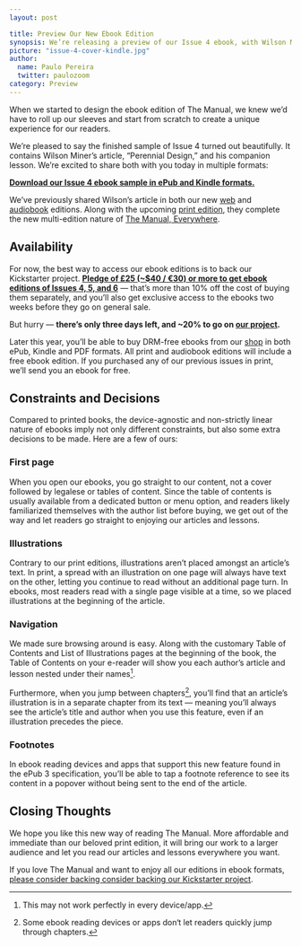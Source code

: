```yaml
---
layout: post

title: Preview Our New Ebook Edition
synopsis: We’re releasing a preview of our Issue 4 ebook, with Wilson Miner’s amazing article and lesson. Take a look!
picture: "issue-4-cover-kindle.jpg"
author:
  name: Paulo Pereira
  twitter: paulozoom
category: Preview
---
```


When we started to design the ebook edition of The Manual, we knew we’d have to roll up our sleeves and start from scratch to create a unique experience for our readers. 

We’re pleased to say the finished sample of Issue 4 turned out beautifully. It contains Wilson Miner’s article, “Perennial Design,” and his companion lesson. We’re excited to share both with you today in multiple formats:

**[Download our Issue 4 ebook sample in ePub and Kindle formats.][ebook]**

We’ve previously shared Wilson’s article in both our new [web][preview-web] and [audiobook][preview-audiobook] editions. Along with the upcoming [print edition][issue-4], they complete the new multi-edition nature of [The Manual, Everywhere][ks].

## Availability

For now, the best way to access our ebook editions is to back our Kickstarter project. **[Pledge of £25 (~$40 / €30) or more to get ebook editions of Issues 4, 5, and 6][ks]** — that’s more than 10% off the cost of buying them separately, and you’ll also get exclusive access to the ebooks two weeks before they go on general sale. 

But hurry — **there’s only three days left, and ~20% to go on [our project][ks].**

Later this year, you’ll be able to buy DRM-free ebooks from our [shop][shop] in both ePub, Kindle and PDF formats. All print and audiobook editions will include a free ebook edition. If you purchased any of our previous issues in print, we’ll send you an ebook for free.

## Constraints and Decisions

Compared to printed books, the device-agnostic and non-strictly linear nature of ebooks imply not only different constraints, but also some extra decisions to be made. Here are a few of ours:

### First page

When you open our ebooks, you go straight to our content, not a cover followed by legalese or tables of content. Since the table of contents is usually available from a dedicated button or menu option, and readers likely familiarized themselves with the author list before buying, we get out of the way and let readers go straight to enjoying our articles and lessons.

### Illustrations

Contrary to our print editions, illustrations aren’t placed amongst an article’s text. In print, a spread with an illustration on one page will always have text on the other, letting you continue to read without an additional page turn. In ebooks, most readers read with a single page visible at a time, so we placed illustrations at the beginning of the article.

### Navigation

We made sure browsing around is easy. Along with the customary Table of Contents and List of Illustrations pages at the beginning of the book, the Table of Contents on your e-reader will show you each author’s article and lesson nested under their names[^fn-ebook-nesting].

Furthermore, when you jump between chapters[^fn-ebook-jumping], you’ll find that an article’s illustration is in a separate chapter from its text — meaning you’ll always see the article’s title and author when you use this feature, even if an illustration precedes the piece.

### Footnotes

In ebook reading devices and apps that support this new feature found in the ePub 3 specification, you’ll be able to tap a footnote reference to see its content in a popover without being sent to the end of the article.

## Closing Thoughts

We hope you like this new way of reading The Manual. More affordable and immediate than our beloved print edition, it will bring our work to a larger audience and let you read our articles and lessons everywhere you want.

If you love The Manual and want to enjoy all our editions in ebook formats, [please consider backing consider backing our Kickstarter project][ks].

[^fn-ebook-nesting]: This may not work perfectly in every device/app.
[^fn-ebook-jumping]: Some ebook reading devices or apps don‘t let readers quickly jump through chapters.

[ebook]: https://www.dropbox.com/sh/it1rfhz4atzyhhu/AACDqmwMLEwYKfNrD5B3orRGa?dl=0
[ks]: https://www.kickstarter.com/projects/goodonpaper/the-manual-everywhere
[preview-web]: http://alwaysreadthemanual.com/issues/4/wilson-miner/article
[preview-audiobook]: http://blog.themanual.org/2014/10/02/preview-issue-4-audiobook-by-roman-mars/
[issue-4]: http://blog.themanual.org/2014/09/01/inside-issue-4
[shop]: http://shop.themanual.org